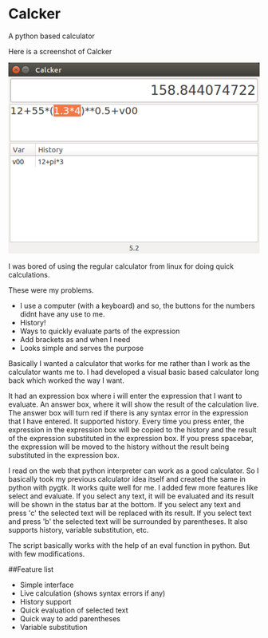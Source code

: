# Calcker
A python based calculator

Here is a screenshot of Calcker

![Calcker](/assets/images/calcker.png)

I was bored of using the regular calculator from linux for doing quick calculations. 

These were my problems.

- I use a computer (with a keyboard) and so, the buttons for the numbers didnt have any use to me.
- History!
- Ways to quickly evaluate parts of the expression
- Add brackets as and when I need
- Looks simple and serves the purpose

Basically I wanted a calculator that works for me rather than I work as the calculator wants me to. I had developed a visual basic based calculator long back which worked the way I want. 

It had an expression box where i will enter the expression that I want to evaluate. An answer box, where it will show the result of the calculation live. The answer box will turn red if there is any syntax error in the expression that I have entered. It supported history. Every time you press enter, the expression in the expression box will be copied to the history and the result of the expression substituted in the expression box. If you press spacebar, the expression will be moved to the history without the result being substituted in the expression box.

I read on the web that python interpreter can work as a good calculator. So I basically took my previous calculator idea itself and created the same in python with pygtk. It works quite well for me. I added few more features like select and evaluate. If you select any text, it will be evaluated and its result will be shown in the status bar at the bottom. If you select any text and press 'c' the selected text will be replaced with its result. If you select text and press 'b' the selected text will be surrounded by parentheses. It also supports history, variable substitution, etc.

The script basically works with the help of an eval function in python. But with few modifications.

##Feature list
- Simple interface
- Live calculation (shows syntax errors if any)
- History support
- Quick evaluation of selected text
- Quick way to add parentheses
- Variable substitution
